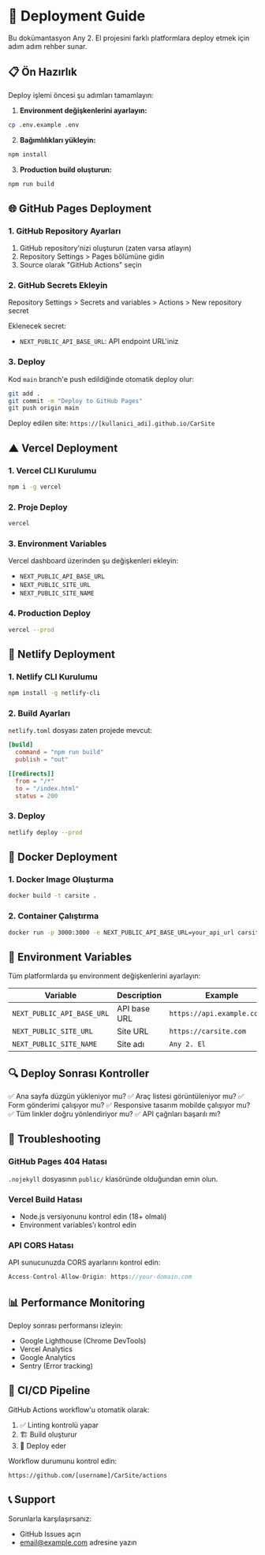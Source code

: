 # 🚀 Deployment Guide

Bu dokümantasyon Any 2. El projesini farklı platformlara deploy etmek için adım adım rehber sunar.

## 📋 Ön Hazırlık

Deploy işlemi öncesi şu adımları tamamlayın:

1. **Environment değişkenlerini ayarlayın:**
```bash
cp .env.example .env
```

2. **Bağımlılıkları yükleyin:**
```bash
npm install
```

3. **Production build oluşturun:**
```bash
npm run build
```

## 🌐 GitHub Pages Deployment

### 1. GitHub Repository Ayarları

1. GitHub repository'nizi oluşturun (zaten varsa atlayın)
2. Repository Settings > Pages bölümüne gidin
3. Source olarak "GitHub Actions" seçin

### 2. GitHub Secrets Ekleyin

Repository Settings > Secrets and variables > Actions > New repository secret

Eklenecek secret:
- `NEXT_PUBLIC_API_BASE_URL`: API endpoint URL'iniz

### 3. Deploy

Kod `main` branch'e push edildiğinde otomatik deploy olur:

```bash
git add .
git commit -m "Deploy to GitHub Pages"
git push origin main
```

Deploy edilen site: `https://[kullanici_adi].github.io/CarSite`

## ▲ Vercel Deployment

### 1. Vercel CLI Kurulumu

```bash
npm i -g vercel
```

### 2. Proje Deploy

```bash
vercel
```

### 3. Environment Variables

Vercel dashboard üzerinden şu değişkenleri ekleyin:

- `NEXT_PUBLIC_API_BASE_URL`
- `NEXT_PUBLIC_SITE_URL`
- `NEXT_PUBLIC_SITE_NAME`

### 4. Production Deploy

```bash
vercel --prod
```

## 🚢 Netlify Deployment

### 1. Netlify CLI Kurulumu

```bash
npm install -g netlify-cli
```

### 2. Build Ayarları

`netlify.toml` dosyası zaten projede mevcut:

```toml
[build]
  command = "npm run build"
  publish = "out"

[[redirects]]
  from = "/*"
  to = "/index.html"
  status = 200
```

### 3. Deploy

```bash
netlify deploy --prod
```

## 🐳 Docker Deployment

### 1. Docker Image Oluşturma

```bash
docker build -t carsite .
```

### 2. Container Çalıştırma

```bash
docker run -p 3000:3000 -e NEXT_PUBLIC_API_BASE_URL=your_api_url carsite
```

## 📱 Environment Variables

Tüm platformlarda şu environment değişkenlerini ayarlayın:

| Variable | Description | Example |
|----------|-------------|---------|
| `NEXT_PUBLIC_API_BASE_URL` | API base URL | `https://api.example.com/v1` |
| `NEXT_PUBLIC_SITE_URL` | Site URL | `https://carsite.com` |
| `NEXT_PUBLIC_SITE_NAME` | Site adı | `Any 2. El` |

## 🔍 Deploy Sonrası Kontroller

✅ Ana sayfa düzgün yükleniyor mu?
✅ Araç listesi görüntüleniyor mu?
✅ Form gönderimi çalışıyor mu?
✅ Responsive tasarım mobilde çalışıyor mu?
✅ Tüm linkler doğru yönlendiriyor mu?
✅ API çağrıları başarılı mı?

## 🐛 Troubleshooting

### GitHub Pages 404 Hatası

`.nojekyll` dosyasının `public/` klasöründe olduğundan emin olun.

### Vercel Build Hatası

- Node.js versiyonunu kontrol edin (18+ olmalı)
- Environment variables'ı kontrol edin

### API CORS Hatası

API sunucunuzda CORS ayarlarını kontrol edin:

```javascript
Access-Control-Allow-Origin: https://your-domain.com
```

## 📊 Performance Monitoring

Deploy sonrası performansı izleyin:

- Google Lighthouse (Chrome DevTools)
- Vercel Analytics
- Google Analytics
- Sentry (Error tracking)

## 🔄 CI/CD Pipeline

GitHub Actions workflow'u otomatik olarak:

1. ✅ Linting kontrolü yapar
2. 🏗️ Build oluşturur
3. 🚀 Deploy eder

Workflow durumunu kontrol edin:
```
https://github.com/[username]/CarSite/actions
```

## 📞 Support

Sorunlarla karşılaşırsanız:
- GitHub Issues açın
- [email@example.com](mailto:email@example.com) adresine yazın

